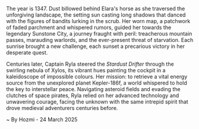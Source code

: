 
The year is 1347.  Dust billowed behind Elara's horse as she traversed the unforgiving landscape, the setting sun casting long shadows that danced with the figures of bandits lurking in the scrub.  Her worn map, a patchwork of faded parchment and whispered rumors, guided her towards the legendary Sunstone City, a journey fraught with peril: treacherous mountain passes, marauding warlords, and the ever-present threat of starvation.  Each sunrise brought a new challenge, each sunset a precarious victory in her desperate quest.

Centuries later,  Captain Ryla steered the *Stardust Drifter* through the swirling nebula of Xylos, its vibrant hues painting the cockpit in a kaleidoscope of impossible colours.  Her mission: to retrieve a vital energy source from the unexplored planet Kepler-186f, a world whispered to hold the key to interstellar peace.  Navigating asteroid fields and evading the clutches of space pirates, Ryla relied on her advanced technology and unwavering courage, facing the unknown with the same intrepid spirit that drove medieval adventurers centuries before.

~ By Hozmi - 24 March 2025
